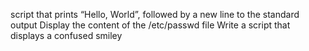 script that prints “Hello, World”, followed by a new line to the standard output
Display the content of the /etc/passwd file
Write a script that displays a confused smiley
